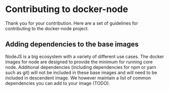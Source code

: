 # Contributing to docker-node

Thank you for your contribution. Here are a set of guidelines for contributing to the docker-node project.

## Adding dependencies to the base images

NodeJS is a big ecosystem with a variety of different use cases. The docker images for node are designed to provide the minimum for running core node.  Additional dependencies (including dependencies for npm or yarn such as git) will not be included in these base images and will need to be included in descendent image. We however maintain a list of common dependencies you can add to your image (TODO).
